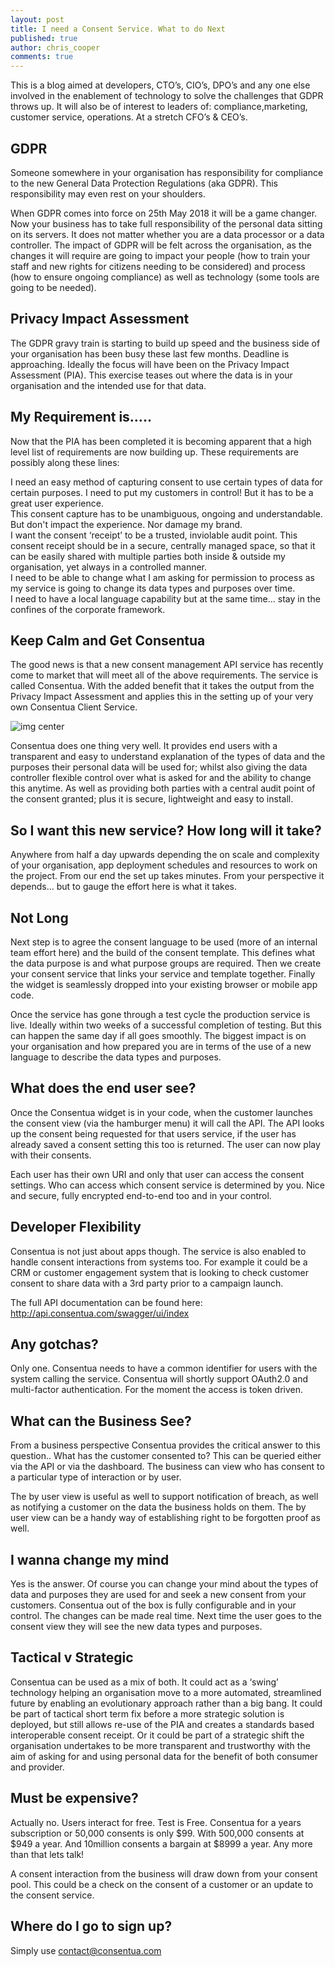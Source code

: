 ```yaml
---
layout: post
title: I need a Consent Service. What to do Next
published: true
author: chris_cooper
comments: true
---
```



This is a blog aimed at developers, CTO’s, CIO’s, DPO’s and any one else involved in the enablement of technology to solve the challenges that GDPR throws up.  It will also be of interest to leaders of: compliance,marketing, customer service, operations.  At a stretch CFO’s & CEO’s.

## GDPR

Someone somewhere in your organisation has responsibility for compliance to the new General Data Protection Regulations (aka GDPR).  This responsibility may even rest on your shoulders.   

When GDPR comes into force on 25th May 2018 it will be a game changer.  Now your business has to take full responsibility of the personal data sitting on its servers.   It does not matter whether you are a data processor or a data controller.  The impact of GDPR will be felt across the organisation, as the changes it will require are going to impact your people (how to train your staff and new rights for citizens needing to be considered) and process (how to ensure ongoing compliance) as well as technology (some tools are going to be needed).   

## Privacy Impact Assessment

The GDPR gravy train is starting to build up speed and the business side of your organisation has been busy these last few months.  Deadline is approaching.    Ideally the focus will have been on the Privacy Impact Assessment (PIA).   This exercise teases out where the data is in your organisation and the intended use for that data.  

## My Requirement is….. 

Now that the PIA has been completed it is becoming apparent that a high level list of requirements are now building up.   These requirements are possibly along these lines:  

I need an easy method of capturing consent to use certain types of data for certain purposes.   I need to put my customers in control! But it has to be a great user experience.  
This consent capture has to be unambiguous, ongoing and understandable.   But don't impact the experience.  Nor damage my brand.  
I want the consent ‘receipt’ to be a trusted, inviolable audit point. 
This consent receipt should be in a secure, centrally managed space, so that it can be easily shared with multiple parties both inside & outside my organisation, yet always in a  controlled manner.  
I need to be able to change what I am asking for permission to process as my service is going to change its data types and purposes over time.  
I need to have a local language capability but at the same time… stay in the confines of the  corporate framework. 

## Keep Calm and Get Consentua

The good news is that a new consent management API service has recently come to market that will meet all of the above requirements.   The service is called Consentua.   With the added benefit that it takes the output from the Privacy Impact Assessment and applies this in the setting up of your very own Consentua Client Service.  

<img class="img-center" src="{{ site.baseurl }}/public/post_imgs/2017-10-13-Why-GDPR-is-good-for-Business-and-Citizens/keep-calm-and-get-consent-6.png" alt="img center">

Consentua does one thing very well.  It provides end users with a transparent and easy to understand explanation of the types of data and the purposes their personal data will be used for; whilst also giving the data controller flexible control over what is asked for and the ability to change this anytime.  As well as providing both parties with a central audit point of the consent granted; plus it is secure, lightweight and easy to install.  

## So I want this new service?  How long will it take?

Anywhere from half a day upwards depending the on scale and complexity of your organisation, app deployment schedules and resources to work on the project.   From our end the set up takes minutes.  From your perspective it depends… but to gauge the effort here is what it takes.  

## Not Long

Next step is to agree the consent language to be used (more of an internal team effort here) and the build of the consent template.  This defines what the data purpose is and what purpose groups are required.     Then we create your consent service that links your service and template together.   Finally the widget is seamlessly dropped into your existing browser or mobile app code.  

Once the service has gone through a test cycle the production service is live.  Ideally within two weeks of a successful completion of testing.  But this can happen the same day if all goes smoothly.  The biggest impact is on your organisation and how prepared you are in terms of the use of a new language to describe the data types and purposes.  

## What does the end user see?

Once the Consentua widget is in your code, when the customer launches the consent view (via the hamburger menu) it will call the API.  The API looks up the consent being requested for that users service, if the user has already saved a consent setting this too is returned.    The user can now play with their consents.   

Each user has their own URI and only that user can access the consent settings.  Who can access which consent service is determined by you.   Nice and secure, fully encrypted end-to-end too and in your control.  


## Developer Flexibility

Consentua is not just about apps though.  The service is also enabled to handle consent interactions from systems too.   For example it could be a CRM or customer engagement system that is looking to check customer consent to share data with a 3rd party prior to a campaign launch.  

The full API documentation can be found here:  
http://api.consentua.com/swagger/ui/index

## Any gotchas?

Only one.  Consentua needs to have a common identifier for users with the system calling the service.  Consentua will shortly support OAuth2.0 and multi-factor authentication.  For the moment the access is token driven.   

## What can the Business See?
From a business perspective Consentua provides the critical answer to this question..  What has the customer consented to?  This can be queried either via the API or via the dashboard.   The business can view who has consent to a particular type of interaction or by user.

The by user view is useful as well to support notification of breach, as well as notifying a customer on the data the business holds on them.   The by user view can be a handy way of establishing right to be forgotten proof as well. 

## I wanna change my mind

Yes is the answer.  Of course you can change your mind about the types of data and purposes they are used for and seek a new consent from your customers.   Consentua out of the box is fully configurable and in your control.  The changes can be made real time.  Next time the user goes to the consent view they will see the new data types and purposes.  

## Tactical v Strategic
Consentua can be used as a mix of both.  It could act as a ‘swing’ technology helping an organisation move to a more automated, streamlined future by enabling an evolutionary approach rather than a big bang.  It could be part of  tactical short term fix before a more strategic solution is deployed, but still allows re-use of the PIA and creates a standards based interoperable consent receipt.  Or it could be part of a strategic shift the organisation undertakes to be more transparent and trustworthy with the aim of asking for and using personal data for the benefit of both consumer and provider.   

## Must be expensive?

Actually no.  Users interact for free.  Test is Free.  Consentua for a years subscription or 50,000 consents is only $99.  With 500,000 consents at $949 a year. And 10million consents a bargain at $8999 a year.   Any more than that lets talk! 

A consent interaction from the business will draw down from your consent pool.   This could be a check on the consent of a customer or an update to the consent service.   

## Where do I go to sign up?

Simply use contact@consentua.com








